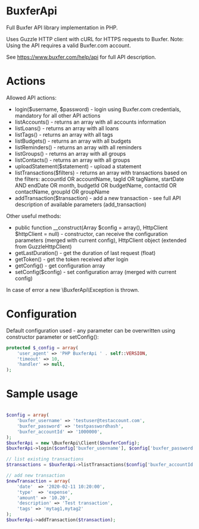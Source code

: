 # BuxferApi
Full Buxfer API library implementation in PHP.

Uses Guzzle HTTP client with cURL for HTTPS requests to Buxfer. 
Note: Using the API requires a valid Buxfer.com account.

See https://www.buxfer.com/help/api for full API description.

# Actions
Allowed API actions:
 * login($username, $password) - login using Buxfer.com credentials, mandatory for all other API actions
 * listAccounts() - returns an array with all accounts information
 * listLoans() - returns an array with all loans
 * listTags() - returns an array with all tags
 * listBudgets() - returns an array with all budgets
 * listReminders() - returns an array with all reminders
 * listGroups() - returns an array with all groups
 * listContacts() - returns an array with all groups
 * uploadStatement($statement) - upload a statement
 * listTransactions($filters) - returns an array with transactions based on the filters: accountId OR accountName, tagId OR tagName, startDate AND endDate OR month, budgetId OR budgetName, contactId OR contactName, groupId OR groupName
 * addTransaction($transaction) - add a new transaction - see full API description of available parameters (add_transaction)

Other useful methods:
 * public function __construct(Array $config = array(), HttpClient $httpClient = null) - constructor, can receive the configuration parameters (merged with current config), HttpClient object (extended from GuzzleHttpClient)
 * getLastDuration() - get the duration of last request (float)
 * getToken() - get the token received after login
 * getConfig() - get configuration array
 * setConfig($config) - set configuration array (merged with current config)
 
In case of error a new \BuxferApi\Exception is thrown.
 
# Configuration

Default configuration used - any parameter can be overwritten using constructor parameter or setConfig():

```php
protected $_config = array(
    'user_agent' => 'PHP BuxferApi ' . self::VERSION,
    'timeout' => 10,
    'handler' => null,
);
```

# Sample usage
```php

$config = array(
    'buxfer_username' => 'testuser@testaccount.com',
    'buxfer_password' => 'testpasswordhash',
    'buxfer_accountId' => '1000000',
);
$buxferApi = new \BuxferApi\Client($buxferConfig);
$buxferApi->login($config['buxfer_username'], $config['buxfer_password']);

// list existing transactions
$transactions = $buxferApi->listTransactions($config['buxfer_accountId']);

// add new transaction
$newTransaction = array(
    'date'  => '2020-02-11 10:20:00',
    'type'  => 'expense',
    'amount' => '10.20',
    'description' => 'Test transaction',
    'tags' => 'mytag1,mytag2'
);
$buxferApi->addTransaction($transaction);
```
